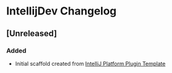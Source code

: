 <!-- Keep a Changelog guide -> https://keepachangelog.com -->

# IntellijDev Changelog

## [Unreleased]
### Added
- Initial scaffold created from [IntelliJ Platform Plugin Template](https://github.com/JetBrains/intellij-platform-plugin-template)
